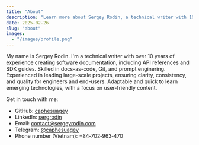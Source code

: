 ```yaml
---
title: "About"
description: "Learn more about Sergey Rodin, a technical writer with 10+ years of experience in API and developer documentation."
date: 2025-02-26
slug: "about"
images:
  - "/images/profile.png"
---
```


My name is Sergey Rodin. I'm a technical writer with over 10 years of experience creating software documentation, including API references and SDK guides. Skilled in docs-as-code, Git, and prompt enginering. Experienced in leading large-scale projects, ensuring clarity, consistency, and quality for engineers and end-users. Adaptable and quick to learn emerging technologies, with a focus on user-friendly content.

Get in touch with me:

* GitHub: [caphesuagey](https://github.com/caphesuagey)
* LinkedIn: [sergrodin](https://www.linkedin.com/in/sergrodin/)
* Email: [contact@sergeyrodin.com](mailto:contact@sergeyrodin.com)
* Telegram: [@caphesuagey](https://t.me/caphesuagey)
* Phone number (Vietnam): +84&#8209;702&#8209;963&#8209;470
